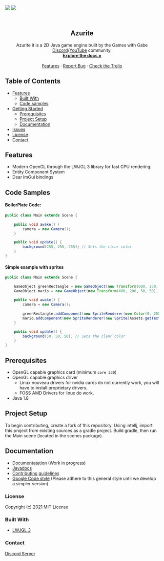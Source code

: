 <p>
    <br />
    <img src="https://img.shields.io/badge/Made%20using-Java-red">
    <img src="https://img.shields.io/badge/Made%20Using-Open%20GL%20-yellow">
</p>

<br />
<p align="center">
  <h2 align="center">Azurite</h2>

  <p align="center">
    Azurite it is a 2D Java game engine built by the Games with Gabe <a href="https://discord.gg/dhyV3BXkRZ">Discord</a>/<a href="https://www.youtube.com/channel/UCQP4qSCj1eHMHisDDR4iPzw">YouTube</a> community.
    <br />
    <a href="https://games-with-gabe-community.github.io/Azurite-Docs/"><strong>Explore the docs »</strong></a>
    <br />
    <br />
    <a href="https://github.com/othneildrew/Best-README-Template">Features</a>
    ·
    <a href="https://github.com/Games-With-Gabe-Community/Azurite/issues">Report Bug</a>
    ·
    <a href="https://trello.com/b/hfoYA8Gn/gwg-community-project">Check the Trello</a>
  </p>
</p>


<!-- TABLE OF CONTENTS -->
## Table of Contents

* [Features](#features)
  * [Built With](#built-with)
  * [Code samples](#code-samples)
* [Getting Started](#getting-started)
  * [Prerequisites](#prerequisites)
  * [Project Setup](#project-setup)
  * [Documentation](#documentation)
* [Issues](https://github.com/athaun/Gprocessing/issues)
* [License](#license)
* [Contact](#contact)

## Features

* Modern OpenGL through the LWJGL 3 library for fast GPU rendering.
* Entity Component System
* Dear ImGui bindings

## Code Samples
#### BoilerPlate Code:
```java
public class Main extends Scene {
	
	public void awake() {		
		camera = new Camera();
	}

	public void update() {
		background(255, 255, 255); // Sets the clear color
	}
}
```

#### Simple example with sprites
```java
public class Main extends Scene {
	
	GameObject greenRectangle = new GameObject(new Transform(600, 230, 50, 50), 1);
	GameObject mario = new GameObject(new Transform(600, 200, 50, 50), 2);
	
	public void awake() {		
		camera = new Camera();
		
		greenRectangle.addComponent(new SpriteRenderer(new Color(0, 255, 0, 255))); // Creates a new green sprite component
		mario.addComponent(new SpriteRenderer(new Sprite(Assets.getTexture("src/assets/images/marioSprite.png"))));	// Loads the image from the filesystem into a sprite component
	}

	public void update() {
		background(50, 50, 50); // Sets the clear color
	}
}
```

## Prerequisites
* OpenGL capable graphics card (minimum `core 330`)
* OpenGL capable graphics driver
  * Linux nouveau drivers for nvidia cards do not currently work, you will have to install proprietary drivers.
  * FOSS AMD Drivers for linux do work.
* Java 1.8
  
## Project Setup
To begin contributing, create a fork of this repository.
Using intellj, import this project from existing sources as a gradle project.
Build gradle, then run the Main scene (located in the scenes package).

## Documentation
* [Documentatation](https://games-with-gabe-community.github.io/Azurite-Docs/) (Work in progress)
* [Javadocs](https://games-with-gabe-community.github.io/azurite-javadocs/)
* [Contributing guidelines](https://github.com/Games-With-Gabe-Community/Azurite/blob/main/CONTRIBUTING.md)
* [Google Code style]( https://google.github.io/styleguide/javaguide.html) (Please adhere to this general style until we develop a simpler version)

### License
Copyright (c) 2021 MIT License

### Built With
* [LWJGL 3](https://www.lwjgl.org/)

### Contact
[Discord Server](https://discord.gg/dhyV3BXkRZ)

